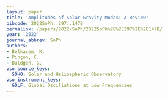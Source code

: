 ```yaml
---
layout: paper
title: 'Amplitudes of Solar Gravity Modes: A Review'
bibcode: 2022SoPh..297..147B
permalink: /papers/2022/SoPh/2022SoPh%2E%2E297%2E%2E147B/
year: '2022'
journal_abbrev: SoPh
authors:
- Belkacem, K.
- Pinçon, C.
- Buldgen, G.
vso_source_keys:
  SOHO: Solar and Heliospheric Observatory
vso_instrument_keys:
  GOLF: Global Oscillations at Low Frequencies
---
```

